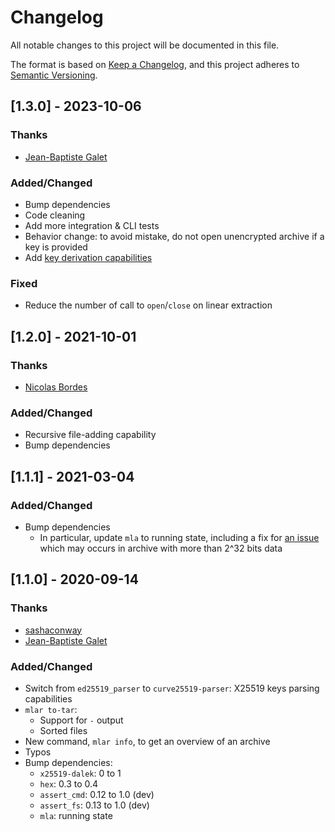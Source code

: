 # Changelog

All notable changes to this project will be documented in this file.

The format is based on [Keep a Changelog](https://keepachangelog.com/en/1.0.0/),
and this project adheres to [Semantic Versioning](https://semver.org/spec/v2.0.0.html).

## [1.3.0] - 2023-10-06

### Thanks

- [Jean-Baptiste Galet](https://github.com/jbgalet)

### Added/Changed

- Bump dependencies
- Code cleaning
- Add more integration & CLI tests
- Behavior change: to avoid mistake, do not open unencrypted archive if a key is provided
- Add [key derivation capabilities](https://github.com/ANSSI-FR/MLA/pull/155)

### Fixed

- Reduce the number of call to `open`/`close` on linear extraction

## [1.2.0] - 2021-10-01

### Thanks

- [Nicolas Bordes](https://github.com/NicsTr)

### Added/Changed

- Recursive file-adding capability
- Bump dependencies

## [1.1.1] - 2021-03-04

### Added/Changed

- Bump dependencies
  - In particular, update `mla` to running state, including a fix for [an issue](https://github.com/ANSSI-FR/MLA/issues/63) which may occurs in archive with more than 2^32 bits data


## [1.1.0] - 2020-09-14

### Thanks

- [sashaconway](https://github.com/sashaconway)
- [Jean-Baptiste Galet](https://github.com/jbgalet)

### Added/Changed

- Switch from `ed25519_parser` to `curve25519-parser`: X25519 keys parsing capabilities
- `mlar to-tar`:
  - Support for `-` output
  - Sorted files
- New command, `mlar info`, to get an overview of an archive
- Typos
- Bump dependencies:
  - `x25519-dalek`: 0 to 1
  - `hex`: 0.3 to 0.4
  - `assert_cmd`: 0.12 to 1.0 (dev)
  - `assert_fs`: 0.13 to 1.0 (dev)
  - `mla`: running state
